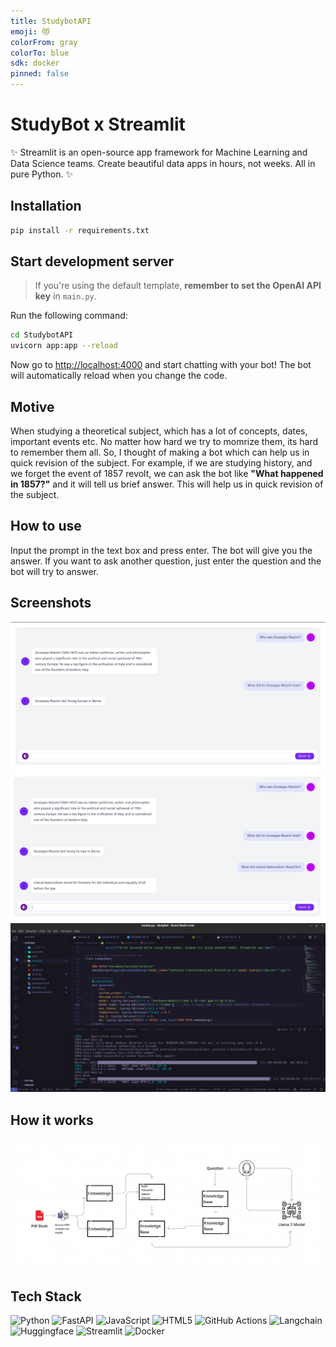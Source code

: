 ```yaml
---
title: StudybotAPI
emoji: 😻
colorFrom: gray
colorTo: blue
sdk: docker
pinned: false
---
```


# StudyBot x Streamlit

✨ Streamlit is an open-source app framework for Machine Learning and Data Science teams. Create beautiful data apps in hours, not weeks. All in pure Python. ✨

## Installation

```bash
pip install -r requirements.txt
```

## Start development server

> If you're using the default template, **remember to set the OpenAI API key** in `main.py`.

Run the following command:

```bash
cd StudybotAPI
uvicorn app:app --reload
```

Now go to [http://localhost:4000](http://localhost:4000) and start chatting with your bot! The bot will automatically reload when you change the code.

## Motive
When studying a theoretical subject, which has a lot of concepts, dates, important events etc. No matter how hard we try to momrize them, its hard to remember them all. So, I thought of making a bot which can help us in quick revision of the subject. For example, if we are studying history, and we forget the event of 1857 revolt, we can ask the bot like **"What happened in 1857?"** and it will tell us brief answer. This will help us in quick revision of the subject.

## How to use
Input the prompt in the text box and press enter. The bot will give you the answer. If you want to ask another question, just enter the question and the bot will try to answer.

## Screenshots
![image](StudybotAPI/assets/ss1.png)
![image](StudybotAPI/assets/ss2.png)
![image](StudybotAPI/assets/ss3.png)

## How it works
![image](StudybotAPI/assets/flowchart.png)

## Tech Stack
![Python](https://img.shields.io/badge/python-3670A0?style=for-the-badge&logo=python&logoColor=ffdd54)
![FastAPI](https://img.shields.io/badge/FastAPI-005571?style=for-the-badge&logo=fastapi)
![JavaScript](https://img.shields.io/badge/javascript-%23323330.svg?style=for-the-badge&logo=javascript&logoColor=%23F7DF1E)
![HTML5](https://img.shields.io/badge/html5-%23E34F26.svg?style=for-the-badge&logo=html5&logoColor=white)
![GitHub Actions](https://img.shields.io/badge/github%20actions-%232671E5.svg?style=for-the-badge&logo=githubactions&logoColor=white)
![Langchain](https://img.shields.io/badge/langchain-%23E34F26.svg?style=for-the-badge&logo=langchains&logoColor=white)
![Huggingface](https://img.shields.io/badge/huggingface-%23E34F26.svg?style=for-the-badge&logo=huggingface&logoColor=white)
![Streamlit](https://img.shields.io/badge/streamlit-%23E34F26.svg?style=for-the-badge&logo=streamlit&logoColor=white)
![Docker](https://img.shields.io/badge/docker-%23E34F26.svg?style=for-the-badge&logo=docker&logoColor=white)
